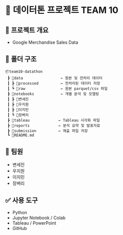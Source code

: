 # 🧾 데이터톤 프로젝트 TEAM 10

## 📌 프로젝트 개요
- Google Merchandise Sales Data

## 📁 폴더 구조
```
📦team10-datathon
 ┣ 📂data                 ← 원본 및 전처리 데이터
 ┃ ┣ 📂processed          ← 전처리된 데이터 저장
 ┃ ┗ 📂raw                ← 원본 parquet/csv 파일   
 ┣ 📂notebooks            ← 개별 분석 및 모델링
 ┃ ┣ 📂변세진
 ┃ ┣ 📂우지원
 ┃ ┣ 📂이지민
 ┃ ┗ 📂장벼리
 ┣ 📂tableau             ← Tableau 시각화 파일
 ┣ 📂reports             ← 분석 요약 및 발표자료
 ┣ 📂submission          ← 제출 파일 저장
 ┗ 📜README.md
```

## 👥 팀원
- 변세진
- 우지원  
- 이지민  
- 장벼리    

## ✅ 사용 도구
- Python  
- Jupyter Notebook / Colab
- Tableau / PowerPoint  
- GitHub

